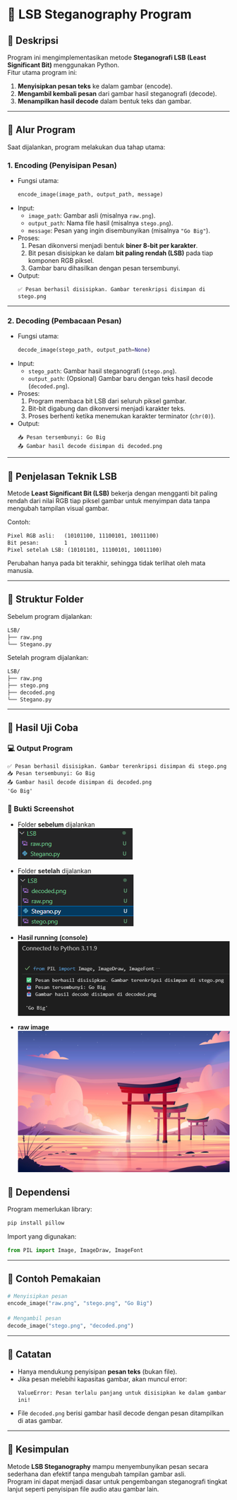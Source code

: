 # 🧩 LSB Steganography Program

## 📌 Deskripsi
Program ini mengimplementasikan metode **Steganografi LSB (Least Significant Bit)** menggunakan Python.  
Fitur utama program ini:
1. **Menyisipkan pesan teks** ke dalam gambar (encode).  
2. **Mengambil kembali pesan** dari gambar hasil steganografi (decode).  
3. **Menampilkan hasil decode** dalam bentuk teks dan gambar.

---

## 📌 Alur Program

Saat dijalankan, program melakukan dua tahap utama:

### 1. Encoding (Penyisipan Pesan)
- Fungsi utama:
  ```python
  encode_image(image_path, output_path, message)
  ```
- Input:
  - `image_path`: Gambar asli (misalnya `raw.png`).
  - `output_path`: Nama file hasil (misalnya `stego.png`).
  - `message`: Pesan yang ingin disembunyikan (misalnya `"Go Big"`).
- Proses:
  1. Pesan dikonversi menjadi bentuk **biner 8-bit per karakter**.  
  2. Bit pesan disisipkan ke dalam **bit paling rendah (LSB)** pada tiap komponen RGB piksel.  
  3. Gambar baru dihasilkan dengan pesan tersembunyi.  
- Output:
  ```
  ✅ Pesan berhasil disisipkan. Gambar terenkripsi disimpan di stego.png
  ```

---

### 2. Decoding (Pembacaan Pesan)
- Fungsi utama:
  ```python
  decode_image(stego_path, output_path=None)
  ```
- Input:
  - `stego_path`: Gambar hasil steganografi (`stego.png`).
  - `output_path`: (Opsional) Gambar baru dengan teks hasil decode (`decoded.png`).
- Proses:
  1. Program membaca bit LSB dari seluruh piksel gambar.  
  2. Bit-bit digabung dan dikonversi menjadi karakter teks.  
  3. Proses berhenti ketika menemukan karakter terminator (`chr(0)`).  
- Output:
  ```
  📥 Pesan tersembunyi: Go Big
  📤 Gambar hasil decode disimpan di decoded.png
  ```

---

## 📌 Penjelasan Teknik LSB
Metode **Least Significant Bit (LSB)** bekerja dengan mengganti bit paling rendah dari nilai RGB tiap piksel gambar untuk menyimpan data tanpa mengubah tampilan visual gambar.

Contoh:
```
Pixel RGB asli:   (10101100, 11100101, 10011100)
Bit pesan:        1
Pixel setelah LSB: (10101101, 11100101, 10011100)
```
Perubahan hanya pada bit terakhir, sehingga tidak terlihat oleh mata manusia.

---

## 📌 Struktur Folder

Sebelum program dijalankan:
```
LSB/
├── raw.png
└── Stegano.py
```

Setelah program dijalankan:
```
LSB/
├── raw.png
├── stego.png
├── decoded.png
└── Stegano.py
```

---

## 📌 Hasil Uji Coba

### 💻 Output Program
```
✅ Pesan berhasil disisipkan. Gambar terenkripsi disimpan di stego.png
📥 Pesan tersembunyi: Go Big
📤 Gambar hasil decode disimpan di decoded.png
'Go Big'
```

### 📸 Bukti Screenshot
- Folder **sebelum** dijalankan  
  ![Before](Screenshots/Before.png)

- Folder **setelah** dijalankan  
  ![After](Screenshots/After.png)

- **Hasil running (console)**  
  ![Hasil Running](Screenshots/Hasil%20Running.png)

- **raw image**  
  ![Hasil Running](Screenshots/raw.png)

## 📌 Dependensi
Program memerlukan library:
```bash
pip install pillow
```

Import yang digunakan:
```python
from PIL import Image, ImageDraw, ImageFont
```

---

## 📌 Contoh Pemakaian
```python
# Menyisipkan pesan
encode_image("raw.png", "stego.png", "Go Big")

# Mengambil pesan
decode_image("stego.png", "decoded.png")
```

---

## 📌 Catatan
- Hanya mendukung penyisipan **pesan teks** (bukan file).  
- Jika pesan melebihi kapasitas gambar, akan muncul error:
  ```
  ValueError: Pesan terlalu panjang untuk disisipkan ke dalam gambar ini!
  ```
- File `decoded.png` berisi gambar hasil decode dengan pesan ditampilkan di atas gambar.

---

## 📌 Kesimpulan
Metode **LSB Steganography** mampu menyembunyikan pesan secara sederhana dan efektif tanpa mengubah tampilan gambar asli.  
Program ini dapat menjadi dasar untuk pengembangan steganografi tingkat lanjut seperti penyisipan file audio atau gambar lain.
